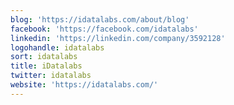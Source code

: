 ```yaml
---
blog: 'https://idatalabs.com/about/blog'
facebook: 'https://facebook.com/idatalabs'
linkedin: 'https://linkedin.com/company/3592128'
logohandle: idatalabs
sort: idatalabs
title: iDatalabs
twitter: idatalabs
website: 'https://idatalabs.com/'
---
```

